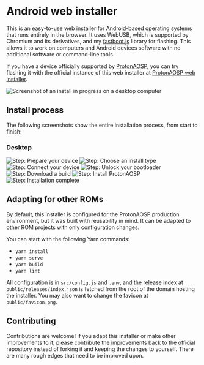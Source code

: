 # Android web installer

This is an easy-to-use web installer for Android-based operating systems that runs entirely in the browser. It uses WebUSB, which is supported by Chromium and its derivatives, and my [fastboot.js](https://github.com/kdrag0n/fastboot.js) library for flashing. This allows it to work on computers and Android devices software with no additional software or command-line tools.

If you have a device officially supported by [ProtonAOSP](https://github.com/ProtonAOSP), you can try flashing it with the official instance of this web installer at [ProtonAOSP web installer](https://protonaosp.kdrag0n.dev/install/web/?utm_source=github&utm_campaign=android-webinstall).

![Screenshot of an install in progress on a desktop computer](https://user-images.githubusercontent.com/7930239/107459937-10c41e80-6b0c-11eb-8fbc-6882145f164f.png)

## Install process

The following screenshots show the entire installation process, from start to finish:

### Desktop

![Step: Prepare your device](https://user-images.githubusercontent.com/7930239/107459556-516f6800-6b0b-11eb-93b6-a3726c1d6256.png)
![Step: Choose an install type](https://user-images.githubusercontent.com/7930239/107459558-5207fe80-6b0b-11eb-80b7-5597e640bb0c.png)
![Step: Connect your device](https://user-images.githubusercontent.com/7930239/107459568-56341c00-6b0b-11eb-9f44-2760d873c8d7.png)
![Step: Unlock your bootloader](https://user-images.githubusercontent.com/7930239/107459571-57654900-6b0b-11eb-9a6e-1b83a9c8bb7b.png)
![Step: Download a build](https://user-images.githubusercontent.com/7930239/107459576-57fddf80-6b0b-11eb-82cb-731b35c6a10b.png)
![Step: Install ProtonAOSP](https://user-images.githubusercontent.com/7930239/107459937-10c41e80-6b0c-11eb-8fbc-6882145f164f.png)
![Step: Installation complete](https://user-images.githubusercontent.com/7930239/107459580-59c7a300-6b0b-11eb-831f-8d55e7c4c5ef.png)

## Adapting for other ROMs

By default, this installer is configured for the ProtonAOSP production environment, but it was built with reusability in mind. It can be adapted to other ROM projects with only configuration changes.

You can start with the following Yarn commands:

- `yarn install`
- `yarn serve`
- `yarn build`
- `yarn lint`

All configuration is in `src/config.js` and `.env`, and the release index at `public/releases/index.json` is fetched from the root of the domain hosting the installer. You may also want to change the favicon at `public/favicon.png`.

## Contributing

Contributions are welcome! If you adapt this installer or make other improvements to it, please contribute the improvements back to the official repository instead of forking it and keeping the changes to yourself. There are many rough edges that need to be improved upon.
